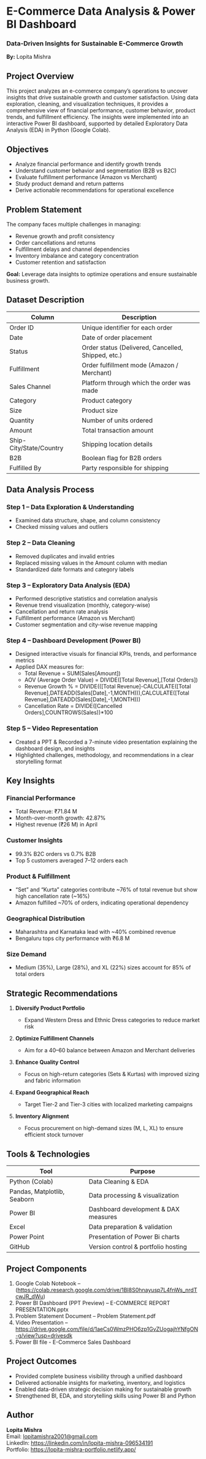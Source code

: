 # E-Commerce Data Analysis & Power BI Dashboard  
### Data-Driven Insights for Sustainable E-Commerce Growth
**By:** Lopita Mishra  

## Project Overview  
This project analyzes an e-commerce company’s operations to uncover insights that drive sustainable growth and customer satisfaction. Using data exploration, cleaning, and visualization techniques, it provides a comprehensive view of financial performance, customer behavior, product trends, and fulfillment efficiency. The insights were implemented into an interactive Power BI dashboard, supported by detailed Exploratory Data Analysis (EDA) in Python (Google Colab).  

## Objectives  
- Analyze financial performance and identify growth trends  
- Understand customer behavior and segmentation (B2B vs B2C)  
- Evaluate fulfillment performance (Amazon vs Merchant)  
- Study product demand and return patterns  
- Derive actionable recommendations for operational excellence  

## Problem Statement  
The company faces multiple challenges in managing:  
- Revenue growth and profit consistency  
- Order cancellations and returns  
- Fulfillment delays and channel dependencies  
- Inventory imbalance and category concentration  
- Customer retention and satisfaction  

**Goal:** Leverage data insights to optimize operations and ensure sustainable business growth.  

## Dataset Description  
| Column | Description |
|--------|-------------|
| Order ID | Unique identifier for each order |
| Date | Date of order placement |
| Status | Order status (Delivered, Cancelled, Shipped, etc.) |
| Fulfillment | Order fulfillment mode (Amazon / Merchant) |
| Sales Channel | Platform through which the order was made |
| Category | Product category |
| Size | Product size |
| Quantity | Number of units ordered |
| Amount | Total transaction amount |
| Ship-City/State/Country | Shipping location details |
| B2B | Boolean flag for B2B orders |
| Fulfilled By | Party responsible for shipping |

## Data Analysis Process  
### Step 1 – Data Exploration & Understanding
- Examined data structure, shape, and column consistency  
- Checked missing values and outliers  

### Step 2 – Data Cleaning
- Removed duplicates and invalid entries  
- Replaced missing values in the Amount column with median  
- Standardized date formats and category labels  

### Step 3 – Exploratory Data Analysis (EDA)
- Performed descriptive statistics and correlation analysis  
- Revenue trend visualization (monthly, category-wise)  
- Cancellation and return rate analysis  
- Fulfillment performance (Amazon vs Merchant)  
- Customer segmentation and city-wise revenue mapping  

### Step 4 – Dashboard Development (Power BI)
- Designed interactive visuals for financial KPIs, trends, and performance metrics  
- Applied DAX measures for:
  - Total Revenue = SUM(Sales[Amount])  
  - AOV (Average Order Value) = DIVIDE([Total Revenue],[Total Orders])  
  - Revenue Growth % = DIVIDE(([Total Revenue]-CALCULATE([Total Revenue],DATEADD(Sales[Date],-1,MONTH))),CALCULATE([Total Revenue],DATEADD(Sales[Date],-1,MONTH)))  
  - Cancellation Rate = DIVIDE([Cancelled Orders],COUNTROWS(Sales))*100

 ### Step 5 – Video Representation
- Created a PPT & Recorded a 7-minute video presentation explaining the dashboard design, and insights
- Highlighted challenges, methodology, and recommendations in a clear storytelling format

## Key Insights  
### Financial Performance
- Total Revenue: ₹71.84 M  
- Month-over-month growth: 42.87%  
- Highest revenue (₹26 M) in April  

### Customer Insights
- 99.3% B2C orders vs 0.7% B2B  
- Top 5 customers averaged 7–12 orders each  

### Product & Fulfillment
- “Set” and “Kurta” categories contribute ~76% of total revenue but show high cancellation rate (~16%)  
- Amazon fulfilled ~70% of orders, indicating operational dependency  

### Geographical Distribution
- Maharashtra and Karnataka lead with ~40% combined revenue  
- Bengaluru tops city performance with ₹6.8 M  

### Size Demand
- Medium (35%), Large (28%), and XL (22%) sizes account for 85% of total orders  


## Strategic Recommendations  
1. **Diversify Product Portfolio**  
   - Expand Western Dress and Ethnic Dress categories to reduce market risk  

2. **Optimize Fulfillment Channels**  
   - Aim for a 40–60 balance between Amazon and Merchant deliveries  

3. **Enhance Quality Control**  
   - Focus on high-return categories (Sets & Kurtas) with improved sizing and fabric information  

4. **Expand Geographical Reach**  
   - Target Tier-2 and Tier-3 cities with localized marketing campaigns  

5. **Inventory Alignment**  
   - Focus procurement on high-demand sizes (M, L, XL) to ensure efficient stock turnover  


## Tools & Technologies  
| Tool | Purpose |
|------|----------|
| Python (Colab) | Data Cleaning & EDA |
| Pandas, Matplotlib, Seaborn | Data processing & visualization |
| Power BI | Dashboard development & DAX measures |
| Excel | Data preparation & validation |
| Power Point | Presentation of Power Bi charts |
| GitHub | Version control & portfolio hosting |

## Project Components  
1. Google Colab Notebook – (https://colab.research.google.com/drive/1BI8S0hnayusp7L4fnWs_nrdTcwJR_dWu)  
2. Power BI Dashboard (PPT Preview) – E-COMMERCE REPORT PRESENTATION.pptx  
3. Problem Statement Document – Problem Statement.pdf  
4. Video Presentation – https://drive.google.com/file/d/1aeCs0WmzPHO6zp1GvZUogajhYNfgON-g/view?usp=drivesdk
5. Power BI file - E-Commerce Sales Dashboard

## Project Outcomes  
- Provided complete business visibility through a unified dashboard  
- Delivered actionable insights for marketing, inventory, and logistics  
- Enabled data-driven strategic decision making for sustainable growth  
- Strengthened BI, EDA, and storytelling skills using Power BI and Python  

## Author  
**Lopita Mishra**  
Email: lopitamishra2001@gmail.com  
LinkedIn: https://linkedin.com/in/lopita-mishra-096534191  
Portfolio: https://lopita-mishra-portfolio.netlify.app/
